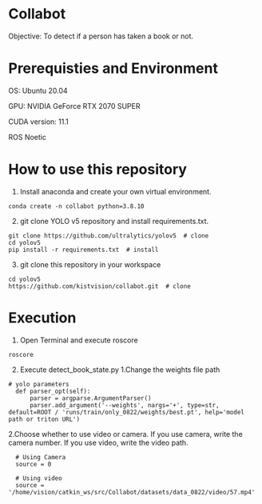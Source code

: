 # Collabot
Objective: To detect if a person has taken a book or not. 

# Prerequisties and Environment
OS: Ubuntu 20.04

GPU: NVIDIA GeForce RTX 2070 SUPER

CUDA version: 11.1

ROS Noetic

# How to use this repository
1. Install anaconda and create your own virtual environment.
````
conda create -n collabot python=3.8.10
````

2. git clone YOLO v5 repository and install requirements.txt.
````
git clone https://github.com/ultralytics/yolov5  # clone
cd yolov5
pip install -r requirements.txt  # install
````

3. git clone this repository in your workspace
````
cd yolov5
https://github.com/kistvision/collabot.git  # clone
````

# Execution
1. Open Terminal and execute roscore
````
roscore
````

2. Execute detect_book_state.py
   1.Change the weights file path    
  ````  
  # yolo parameters
    def parser_opt(self):
        parser = argparse.ArgumentParser()
        parser.add_argument('--weights', nargs='+', type=str, default=ROOT / 'runs/train/only_0822/weights/best.pt', help='model path or triton URL')     
  ````

  2.Choose whether to use video or camera. If you use camera, write the camera number. If you use video, write the video path. 
  ````
    # Using Camera
    source = 0
    
    # Using video
    source = '/home/vision/catkin_ws/src/Collabot/datasets/data_0822/video/57.mp4'
  ````


